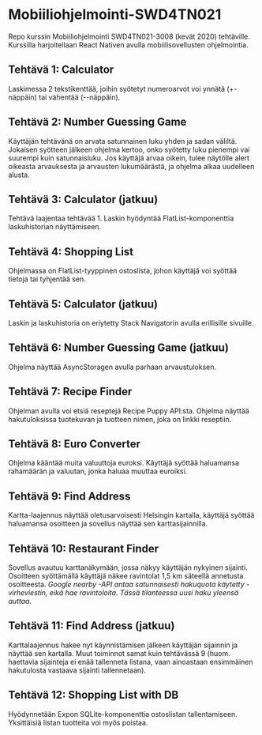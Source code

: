 # Mobiiliohjelmointi-SWD4TN021

Repo kurssin Mobiiliohjelmointi SWD4TN021-3008 (kevät 2020) tehtäville. Kurssilla harjoitellaan React Nativen avulla mobiilisovellusten ohjelmointia.

## Tehtävä 1: Calculator

Laskimessa 2 tekstikenttää, joihin syötetyt numeroarvot voi ynnätä (+-näppäin) tai vähentää (--näppäin).

## Tehtävä 2: Number Guessing Game

Käyttäjän tehtävänä on arvata satunnainen luku yhden ja sadan väliltä. Jokaisen syötteen jälkeen ohjelma kertoo, onko syötetty luku pienempi vai suurempi kuin satunnaisluku. Jos käyttäjä arvaa oikein, tulee näytölle alert oikeasta arvauksesta ja arvausten lukumäärästä, ja ohjelma alkaa uudelleen alusta.

## Tehtävä 3: Calculator (jatkuu)

Tehtävä laajentaa tehtävää 1. Laskin hyödyntää FlatList-komponenttia laskuhistorian näyttämiseen.

## Tehtävä 4: Shopping List

Ohjelmassa on FlatList-tyyppinen ostoslista, johon käyttäjä voi syöttää tietoja tai tyhjentää sen.

## Tehtävä 5: Calculator (jatkuu)

Laskin ja laskuhistoria on eriytetty Stack Navigatorin avulla erillisille sivuille.

## Tehtävä 6: Number Guessing Game (jatkuu)

Ohjelma näyttää AsyncStoragen avulla parhaan arvaustuloksen.

## Tehtävä 7: Recipe Finder

Ohjelman avulla voi etsiä reseptejä Recipe Puppy API:sta. Ohjelma näyttää hakutuloksissa tuotekuvan ja tuotteen nimen, joka on linkki reseptiin.

## Tehtävä 8: Euro Converter

Ohjelma kääntää muita valuuttoja euroksi. Käyttäjä syöttää haluamansa rahamäärän ja valuutan, jonka haluaa muuttaa euroiksi.

## Tehtävä 9: Find Address

Kartta-laajennus näyttää oletusarvoisesti Helsingin kartalla, käyttäjä syöttää haluamansa osoitteen ja sovellus näyttää sen karttasijainnilla.

## Tehtävä 10: Restaurant Finder

Sovellus avautuu karttanäkymään, jossa näkyy käyttäjän nykyinen sijainti. Osoitteen syöttämällä käyttäjä näkee ravintolat 1,5 km säteellä annetusta osoitteesta.
_Google nearby -API antaa satunnaisesti hakuquota käytetty -virheviestin, eikä hae ravintoloita. Tässä tilanteessa uusi haku yleensä auttaa._

## Tehtävä 11: Find Address (jatkuu)

Karttalaajennus hakee nyt käynnistämisen jälkeen käyttäjän sijainnin ja näyttää sen kartalla. Muut toiminnot samat kuin tehtävässä 9 (huom. haettavia sijainteja ei enää tallenneta listana, vaan ainoastaan ensimmäinen hakutulosta vastaava sijainti tallennetaan).

## Tehtävä 12: Shopping List with DB

Hyödynnetään Expon SQLite-komponenttia ostoslistan tallentamiseen. Yksittäisiä listan tuotteita voi myös poistaa.

